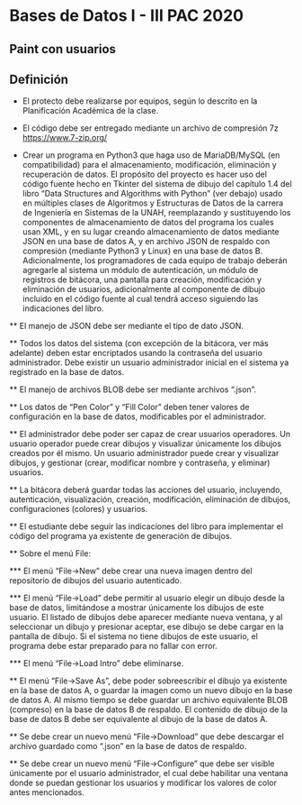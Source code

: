 # Bases de Datos I - III PAC 2020 #

## Paint con usuarios ##

## Definición ##

* El protecto debe realizarse por equipos, según lo descrito en la Planificación Académica de la clase.

* El código debe ser entregado mediante un archivo de compresión 7z https://www.7-zip.org/

* Crear un programa en Python3 que haga uso de MariaDB/MySQL (en compatibilidad) para el almacenamiento, modificación, eliminación y recuperación de datos. El propósito del proyecto es hacer uso del código fuente hecho en Tkinter del sistema de dibujo del capítulo 1.4 del libro “Data Structures and Algorithms with Python” (ver debajo) usado en múltiples clases de Algoritmos y Estructuras de Datos de la carrera de Ingeniería en Sistemas de la UNAH,  reemplazando y sustituyendo los componentes de almacenamiento de datos del programa los cuales usan XML, y en su lugar creando almacenamiento de datos mediante JSON en una base de datos A, y en archivo JSON de respaldo con compresión (mediante Python3 y Linux) en una base de datos B. Adicionalmente, los programadores de cada equipo de trabajo deberán agregarle al sistema un módulo de autenticación, un módulo de registros de bitácora, una pantalla para creación, modificación y eliminación de usuarios, adicionalmente al componente de dibujo incluido en el código fuente al cual tendrá acceso siguiendo las indicaciones del libro.

** El manejo de JSON debe ser mediante el tipo de dato JSON.

** Todos los datos del sistema (con excepción de la bitácora, ver más adelante) deben estar encriptados usando la contraseña del usuario administrador. Debe existir un usuario administrador inicial en el sistema ya registrado en la base de datos.

** El manejo de archivos BLOB debe ser mediante archivos “.json”.

** Los datos de “Pen Color” y “Fill Color” deben tener valores de configuración en la base de datos, modificables por el administrador.

** El administrador debe poder ser capaz de crear usuarios operadores. Un usuario operador puede crear dibujos y visualizar únicamente los dibujos creados por él mismo. Un usuario administrador puede crear y visualizar dibujos, y gestionar (crear, modificar nombre y contraseña, y eliminar) usuarios.

** La bitácora deberá guardar todas las acciones del usuario, incluyendo, autenticación, visualización, creación, modificación, eliminación de dibujos, configuraciones (colores) y usuarios.

** El estudiante debe seguir las indicaciones del libro para implementar el código del programa ya existente de generación de dibujos.

** Sobre el menú File:

*** El menú “File->New” debe crear una nueva imagen dentro del repositorio de dibujos del usuario autenticado.

*** El menú “File->Load” debe permitir al usuario elegir un dibujo desde la base de datos, limitándose a mostrar únicamente los dibujos de este usuario. El listado de dibujos debe aparecer mediante nueva ventana, y al seleccionar un dibujo y presionar aceptar, ese dibujo se debe cargar en la pantalla de dibujo. Si el sistema no tiene dibujos de este usuario, el programa debe estar preparado para no fallar con error.

*** El menú “File->Load Intro” debe eliminarse.

** El menú “File->Save As”, debe poder sobreescribir el dibujo ya existente en la base de datos A, o guardar la imagen como un nuevo dibujo en la base de datos A. Al mismo tiempo se debe guardar un archivo equivalente BLOB (compreso) en la base de datos B de respaldo. El contenido de dibujo de la base de datos B debe ser equivalente al dibujo de la base de datos A.

** Se debe crear un nuevo menú “File->Download” que debe descargar el archivo guardado como “.json” en la base de datos de respaldo.

** Se debe crear un nuevo menú “File->Configure” que debe ser visible únicamente por el usuario administrador, el cual debe habilitar una ventana donde se puedan gestionar los usuarios y modificar los valores de color antes mencionados.
